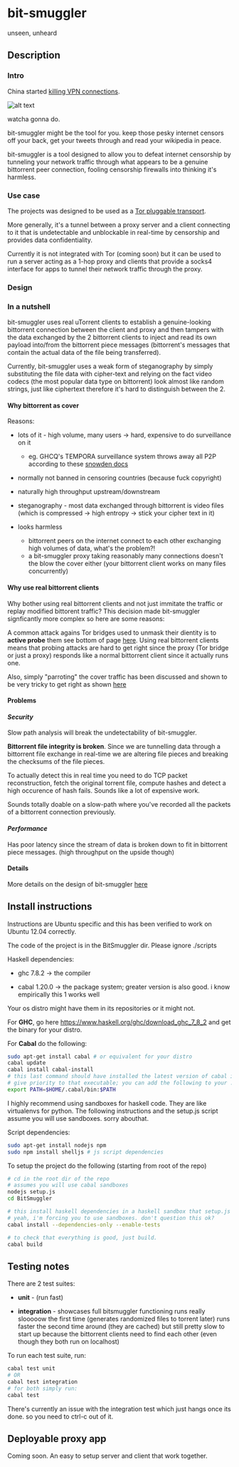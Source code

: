 bit-smuggler
============
unseen, unheard


## Description

### Intro

China started [killing VPN connections](http://www.bbc.com/news/technology-30982198).

![alt text](https://github.com/danoctavian/bit-smuggler/blob/master/docs/system-components.jpg "Title")

watcha gonna do.

bit-smuggler might be the tool for you. keep those pesky internet censors off your back, get your tweets through and read your wikipedia in peace.

bit-smuggler is a tool designed to allow you to defeat internet censorship by
tunneling your network traffic through what appears to be a genuine bittorrent peer 
connection, fooling censorship firewalls into thinking it's harmless.

### Use case 

The projects was designed to be used as a [Tor pluggable transport](https://www.torproject.org/docs/pluggable-transports.html.en).

More generally, it's a tunnel between a proxy server and a client connecting to it that is
undetectable and unblockable in real-time by censorship and provides data confidentiality.

Currently it is not integrated with Tor (coming soon)
but it can be used to run a server acting as a
1-hop proxy and clients that provide a socks4 interface for apps to tunnel their
network traffic through the proxy.

### Design

### In a nutshell

bit-smuggler uses real uTorrent clients to establish a genuine-looking bittorrent connection between the
client and proxy and then tampers with the data exchanged by the 2 bittorrent clients
to inject and read its own payload into/from the bittorrent piece messages
(bittorrent's messages that contain the actual data of the file being transferred).

Currently, bit-smuggler uses a weak form of steganography by
simply substituting the file data with
cipher-text and relying on the fact video codecs (the most popular data type on 
bittorrent) look almost like random strings, just like ciphertext therefore it's hard
to distinguish between the 2.

#### Why bittorrent as cover
Reasons:

  * lots of it - high volume, many users -> hard, expensive to do surveillance on it
    - eg. GHCQ's TEMPORA surveillance system throws away all P2P according to these [snowden docs](http://cryptome.org/2014/06/nsa-spiegel-snowden-14-0618.pdf)

  * normally not banned in censoring countries (because fuck copyright)

  * naturally high throughput upstream/downstream

  * steganography - most data exchanged through bittorrent is video files (which is compressed -> high entropy -> stick your cipher text in it)

  * looks harmless
    - bittorrent peers on the internet connect to each other exchanging high volumes of data, what's the problem?!
    - a bit-smuggler proxy taking reasonably many connections doesn't the blow the cover either (your bittorrent client works on many files concurrently)

#### Why use real bittorrent clients

Why bother using real bittorrent clients and not just immitate the traffic or replay
modified bittorent traffic? This decision made bit-smuggler signficantly more complex so
here are some reasons:

A common attack agains Tor bridges used to unmask their dientity is to **active probe**
them see bottom of page
[here](https://trac.torproject.org/projects/tor/wiki/doc/PluggableTransports).
Using real bittorrent clients means that probing attacks are hard to get right since
the proxy (Tor bridge or just a proxy) responds like a normal bittorrent client since
it actually runs one.

Also, simply "parroting" the cover traffic has been discussed and shown to be very tricky
to get right as shown [here](http://www.cs.utexas.edu/~shmat/shmat_oak13parrot.pdf)

#### Problems

#### *Security*

Slow path analysis will break the undetectability of bit-smuggler.

**Bittorrent file integrity is broken**. Since we are tunnelling data through a bittorrent
file exchange in real-time we are altering file pieces and breaking the checksums 
of the file pieces.

To actually detect this in real time you need to do TCP packet reconstruction, fetch
the original torrent file, compute hashes and detect a high occurence of hash fails.
Sounds like a lot of expensive work. 

Sounds totally doable on a slow-path where you've recorded all the packets of a bittorrent
connection previously. 

#### *Performance*
Has poor latency since the stream of data is broken down to fit in bittorrent piece messages. (high throughput on the upside though)

#### Details 

More details on the design of bit-smuggler [here](https://github.com/danoctavian/bit-smuggler/blob/master/DESIGN.md)

## Install instructions

Instructions are Ubuntu specific and this has been verified to work on
Ubuntu 12.04 correctly.

The code of the project is in the BitSmuggler dir. Please ignore ./scripts

Haskell dependencies:

* ghc  7.8.2 -> the compiler

* cabal 1.20.0 -> the package system; greater version is also good. i know empirically this 1 works well

Your os distro might have them in its repositories or it might not. 

For **GHC**, go here https://www.haskell.org/ghc/download_ghc_7_8_2 and get the binary for your distro.

For **Cabal** do the following:

```bash
sudo apt-get install cabal # or equivalent for your distro
cabal update
cabal install cabal-install 
# this last command should have installed the latest version of cabal in ~/.cabal/bin
# give priority to that executable; you can add the following to your .bashrc or whatever
export PATH=$HOME/.cabal/bin:$PATH 
```

I highly recommend using sandboxes for haskell code. They are like virtualenvs for python. 
The following instructions and the setup.js script assume you will use sandboxes. sorry abouthat.

Script dependencies:

```bash
sudo apt-get install nodejs npm
sudo npm install shelljs # js script dependencies
```

To setup the project do the following (starting from root of the repo)

```bash
# cd in the root dir of the repo
# assumes you will use cabal sandboxes 
nodejs setup.js 
cd BitSmuggler

# this install haskell dependencies in a haskell sandbox that setup.js created
# yeah, i'm forcing you to use sandboxes. don't question this ok?
cabal install --dependencies-only --enable-tests

# to check that everything is good, just build.
cabal build
```


Testing notes 
-------------

There are 2 test suites:

  * **unit** - (run fast)

  * **integration** - showcases full bitsmuggler functioning
                  runs really slooooow the first time (generates randomized files to 
                  torrent later)
                  runs faster the second time around (they are cached) but still pretty slow
                  to start up because the bittorrent clients need to find each other
                  (even though they both run on localhost)

To run each test suite, run:

```bash
cabal test unit
# OR
cabal test integration 
# for both simply run:
cabal test
```

There's currently an issue with the integration test which just hangs once its done. so you need to ctrl-c out of it.

Deployable proxy app 
--------------------

Coming soon. An easy to setup server and client that work together.


